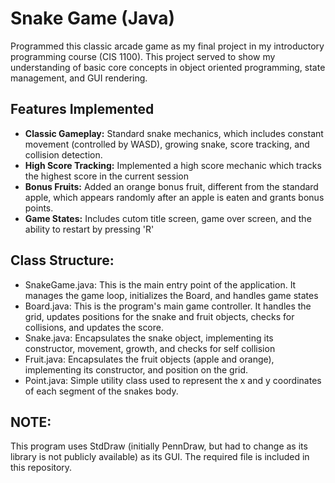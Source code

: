 # Snake Game (Java)
Programmed this classic arcade game as my final project in my introductory programming course (CIS 1100). This project served to show my understanding of basic core concepts in object oriented programming, state management, and GUI rendering.

## Features Implemented

* **Classic Gameplay:** Standard snake mechanics, which includes constant movement (controlled by WASD), growing snake, score tracking, and collision detection.
* **High Score Tracking:** Implemented a high score mechanic which tracks the highest score in the current session
* **Bonus Fruits:** Added an orange bonus fruit, different from the standard apple, which appears randomly after an apple is eaten and grants bonus points.
* **Game States:** Includes cutom title screen, game over screen, and the ability to restart by pressing 'R'

## Class Structure: 
* SnakeGame.java: This is the main entry point of the application. It manages the game loop, initializes the Board, and handles game states
* Board.java: This is the program's main game controller. It handles the grid, updates positions for the snake and fruit objects, checks for collisions, and updates the score.
* Snake.java: Encapsulates the snake object, implementing its constructor, movement, growth, and checks for self collision
* Fruit.java: Encapsulates the fruit objects (apple and orange), implementing its constructor, and position on the grid.
* Point.java: Simple utility class used to represent the x and y coordinates of each segment of the snakes body.

## NOTE: 
This program uses StdDraw (initially PennDraw, but had to change as its library is not publicly available) as its GUI. The required file is included in this repository.

  
